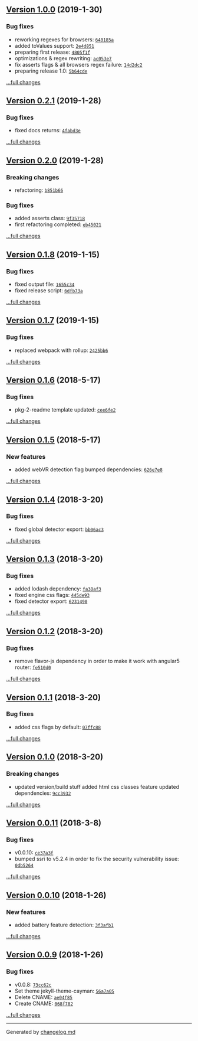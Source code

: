 ## [Version 1.0.0](https://github.com/:blackmirror1980/detector-js/releases/tag/v1.0.0) (2019-1-30)

### Bug fixes

- reworking regexes for browsers: [`640185a`](https://github.com/:blackmirror1980/detector-js/commit/640185a)
- added toValues support: [`2e4d851`](https://github.com/:blackmirror1980/detector-js/commit/2e4d851)
- preparing first release: [`4805f1f`](https://github.com/:blackmirror1980/detector-js/commit/4805f1f)
- optimizations & regex rewriting: [`ac053e7`](https://github.com/:blackmirror1980/detector-js/commit/ac053e7)
- fix asserts flags & all browsers regex failure: [`14d2dc2`](https://github.com/:blackmirror1980/detector-js/commit/14d2dc2)
- preparing release 1.0: [`5b64cde`](https://github.com/:blackmirror1980/detector-js/commit/5b64cde)

[...full changes](https://github.com/:blackmirror1980/detector-js/compare/v0.2.1...v1.0.0)

## [Version 0.2.1](https://github.com/:blackmirror1980/detector-js/releases/tag/v0.2.1) (2019-1-28)

### Bug fixes

- fixed docs returns: [`4fabd3e`](https://github.com/:blackmirror1980/detector-js/commit/4fabd3e)

[...full changes](https://github.com/:blackmirror1980/detector-js/compare/v0.2.0...v0.2.1)

## [Version 0.2.0](https://github.com/:blackmirror1980/detector-js/releases/tag/v0.2.0) (2019-1-28)

### Breaking changes

- refactoring: [`b851b66`](https://github.com/:blackmirror1980/detector-js/commit/b851b66)

### Bug fixes

- added asserts class: [`9f35718`](https://github.com/:blackmirror1980/detector-js/commit/9f35718)
- first refactoring completed: [`eb45021`](https://github.com/:blackmirror1980/detector-js/commit/eb45021)

[...full changes](https://github.com/:blackmirror1980/detector-js/compare/v0.1.8...v0.2.0)

## [Version 0.1.8](https://github.com/:blackmirror1980/detector-js/releases/tag/v0.1.8) (2019-1-15)

### Bug fixes

- fixed output file: [`1655c34`](https://github.com/:blackmirror1980/detector-js/commit/1655c34)
- fixed release script: [`6dfb73a`](https://github.com/:blackmirror1980/detector-js/commit/6dfb73a)

[...full changes](https://github.com/:blackmirror1980/detector-js/compare/v0.1.7...v0.1.8)

## [Version 0.1.7](https://github.com/:blackmirror1980/detector-js/releases/tag/v0.1.7) (2019-1-15)

### Bug fixes

- replaced webpack with rollup: [`2425bb6`](https://github.com/:blackmirror1980/detector-js/commit/2425bb6)

[...full changes](https://github.com/:blackmirror1980/detector-js/compare/v0.1.6...v0.1.7)

## [Version 0.1.6](https://github.com/blackmirror1980/detector-js/releases/tag/v0.1.6) (2018-5-17)

### Bug fixes

- pkg-2-readme template updated: [`cee6fe2`](https://github.com/blackmirror1980/detector-js/commit/cee6fe2)

[...full changes](https://github.com/blackmirror1980/detector-js/compare/v0.1.5...v0.1.6)

## [Version 0.1.5](https://github.com/blackmirror1980/detector-js/releases/tag/v0.1.5) (2018-5-17)

### New features

- added webVR detection flag bumped dependencies: [`626e7e8`](https://github.com/blackmirror1980/detector-js/commit/626e7e8)

[...full changes](https://github.com/blackmirror1980/detector-js/compare/v0.1.4...v0.1.5)

## [Version 0.1.4](https://github.com/blackmirror1980/detector-js/releases/tag/v0.1.4) (2018-3-20)

### Bug fixes

- fixed global detector export: [`bb06ac3`](https://github.com/blackmirror1980/detector-js/commit/bb06ac3)

[...full changes](https://github.com/blackmirror1980/detector-js/compare/v0.1.3...v0.1.4)

## [Version 0.1.3](https://github.com/blackmirror1980/detector-js/releases/tag/v0.1.3) (2018-3-20)

### Bug fixes

- added lodash dependency: [`fa38af3`](https://github.com/blackmirror1980/detector-js/commit/fa38af3)
- fixed engine css flags: [`445de93`](https://github.com/blackmirror1980/detector-js/commit/445de93)
- fixed detector export: [`6231490`](https://github.com/blackmirror1980/detector-js/commit/6231490)

[...full changes](https://github.com/blackmirror1980/detector-js/compare/v0.1.2...v0.1.3)

## [Version 0.1.2](https://github.com/blackmirror1980/detector-js/releases/tag/v0.1.2) (2018-3-20)

### Bug fixes

- remove flavor-js dependency in order to make it work with angular5 router: [`fe510d0`](https://github.com/blackmirror1980/detector-js/commit/fe510d0)

[...full changes](https://github.com/blackmirror1980/detector-js/compare/v0.1.1...v0.1.2)

## [Version 0.1.1](https://github.com/blackmirror1980/detector-js/releases/tag/v0.1.1) (2018-3-20)

### Bug fixes

- added css flags by default: [`07ffc88`](https://github.com/blackmirror1980/detector-js/commit/07ffc88)

[...full changes](https://github.com/blackmirror1980/detector-js/compare/v0.1.0...v0.1.1)

## [Version 0.1.0](https://github.com/blackmirror1980/detector-js/releases/tag/v0.1.0) (2018-3-20)

### Breaking changes

- updated version/build stuff added html css classes feature updated dependencies: [`9cc3932`](https://github.com/blackmirror1980/detector-js/commit/9cc3932)

[...full changes](https://github.com/blackmirror1980/detector-js/compare/v0.0.11...v0.1.0)

## [Version 0.0.11](https://github.com/blackmirror1980/detector-js/releases/tag/v0.0.11) (2018-3-8)

### Bug fixes

- v0.0.10: [`ce37a3f`](https://github.com/blackmirror1980/detector-js/commit/ce37a3f)
- bumped ssri to v5.2.4 in order to fix the security vulnerability issue: [`0db5264`](https://github.com/blackmirror1980/detector-js/commit/0db5264)

[...full changes](https://github.com/blackmirror1980/detector-js/compare/v0.0.10...v0.0.11)

## [Version 0.0.10](https://github.com/blackmirror1980/detector-js/releases/tag/v0.0.10) (2018-1-26)

### New features

- added battery feature detection: [`3f3afb1`](https://github.com/blackmirror1980/detector-js/commit/3f3afb1)

[...full changes](https://github.com/blackmirror1980/detector-js/compare/v0.0.9...v0.0.10)

## [Version 0.0.9](https://github.com/blackmirror1980/detector-js/releases/tag/v0.0.9) (2018-1-26)

### Bug fixes

- v0.0.8: [`73cc62c`](https://github.com/blackmirror1980/detector-js/commit/73cc62c)
- Set theme jekyll-theme-cayman: [`56a7a05`](https://github.com/blackmirror1980/detector-js/commit/56a7a05)
- Delete CNAME: [`ae04f85`](https://github.com/blackmirror1980/detector-js/commit/ae04f85)
- Create CNAME: [`068f782`](https://github.com/blackmirror1980/detector-js/commit/068f782)

[...full changes](https://github.com/blackmirror1980/detector-js/compare/v0.0.8...v0.0.9)


---

Generated by [changelog.md](https://github.com/egoist/changelog.md)
